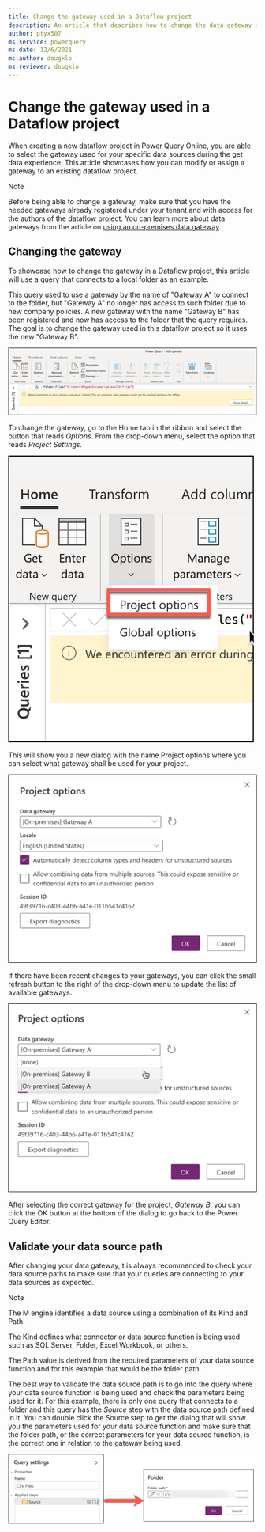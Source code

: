```yaml
---
title: Change the gateway used in a Dataflow project
description: An article that describes how to change the data gateway in Power Query Online dataflow projects
author: ptyx507
ms.service: powerquery
ms.date: 12/6/2021
ms.author: dougklo
ms.reviewer: dougklo
---
```

# Change the gateway used in a Dataflow project

When creating a new dataflow project in Power Query Online, you are able to select the gateway used for your specific data sources during the get data experience. This article showcases how you can modify or assign a gateway to an existing dataflow project.

>[!NOTE]
>Before being able to change a gateway, make sure that you have the needed gateways already registered under your tenant and with access for the authors of the dataflow project. You can learn more about data gateways from the article on [using an on-premises data gateway](https://docs.microsoft.com/power-query/dataflows/using-dataflows-with-on-premises-data).

## Changing the gateway
To showcase how to change the gateway in a Dataflow project, this article will use a query that connects to a local folder as an example.

This query used to use a gateway by the name of "Gateway A" to connect to the folder, but "Gateway A" no longer has access to such folder due to new company policies. A new gateway with the name "Gateway B" has been registered and now has access to the folder that the query requires. The goal is to change the gateway used in this dataflow project so it uses the new "Gateway B".

![Image shows how the query has a error message related to data gateway being unreachable or offline](media\change-gateway\gateway-error.png)

To change the gateway, go to the Home tab in the ribbon and select the button that reads *Options*. From the drop-down menu, select the option that reads *Project Settings*.

![Drop-down menu found in the Options button inside the home tab that shows the Project options button](media\change-gateway\project-options.png)

This will show you a new dialog with the name Project options where you can select what gateway shall be used for your project.

![](media\change-gateway\project-options-dialog.png)

If there have been recent changes to your gateways, you can click the small refresh button to the right of the drop-down menu to update the list of available gateways.

![](media\change-gateway\project-options-dialog-change-gateway.png)

After selecting the correct gateway for the project, *Gateway B*, you can click the OK button at the bottom of the dialog to go back to the Power Query Editor.

## Validate your data source path

After changing your data gateway, t is always recommended to check your data source paths to make sure that your queries are connecting to your data sources as expected. 

>[!Note]
>The M engine identifies a data source using a combination of its Kind and Path.
>
>The Kind defines what connector or data source function is being used such as SQL Server, Folder, Excel Workbook, or others.
>
>The Path value is derived from the required parameters of your data source function and for this example that would be the folder path.

The best way to validate the data source path is to go into the query where your data source function is being used and check the parameters being used for it. For this example, there is only one query that connects to a folder and this query has the *Source* step with the data source path defined in it. You can double click the Source step to get the dialog that will show you the parameters used for your data source function and make sure that the folder path, or the correct parameters for your data source function, is the correct one in relation to the gateway being used.

![](media\change-gateway\data-source-path.png)